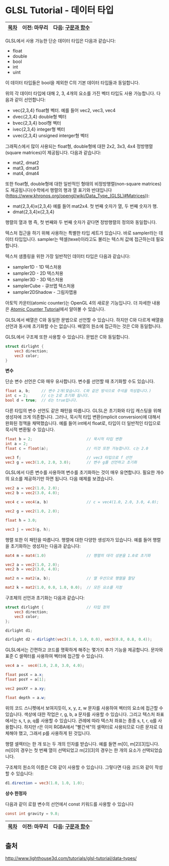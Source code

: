 # GLSL Tutorial - 데이터 타입

| [목차](../../README.md) | 이전: 마무리 | 다음: [구문과 함수](../16_statements_and_functions/16_statements_and_functions.md) |
| :---------------------- | -----------: | ----------------: |

GLSL에서 사용 가능한 단순 데이터 타입은 다음과 같습니다:

- float
- double
- bool
- int
- uint

이 데이터 타입들은 bool을 제외한 C의 기본 데이터 타입들과 동일합니다.

위의 각 데이터 타입에 대해 2, 3, 4개의 요소를 가진 벡터 타입도 사용 가능합니다. 다음과 같이 선언합니다:

- vec{2,3,4} float형 벡터. 예를 들어 vec2, vec3, vec4
- dvec{2,3,4} double형 벡터
- bvec{2,3,4} bool형 벡터
- ivec{2,3,4} integer형 벡터
- uvec{2,3,4} unsigned interger형 벡터

그래픽스에서 많이 사용되는 float형, double형에 대한 2x2, 3x3, 4x4 정방행렬(square matrices)이 제공됩니다. 다음과 같습니다:

- mat2, dmat2
- mat3, dmat3
- mat4, dmat4

또한 float형, double형에 대한 일반적인 형태의 비정방행렬(non-square matrices)도 제공됩니다(수학에서 행렬의 행과 열 표기와 반대입니다(https://www.khronos.org/opengl/wiki/Data_Type_(GLSL)#Matrices)):

- mat{2,3,4}x{2,3,4} 예를 들어 mat2x4. 첫 번째 숫자가 열, 두 번째 숫자가 행.
- dmat{2,3,4}x{2,3,4}

행렬의 열과 행 즉, 첫 번째와 두 번째 숫자가 같다면 정방행렬의 정의와 동일합니다.

텍스처 접근을 하기 위해 사용하는 특별한 타입 세트가 있습니다. 바로 sampler라는 데이터 타입입니다. sampler는 텍셀(texel)이라고도 불리는 텍스처 값에 접근하는데 필요합니다.

텍스처 샘플링을 위한 가장 일반적인 데이터 타입은 다음과 같습니다:

- sampler1D - 1D 텍스처용
- sampler2D - 2D 텍스처용
- sampler3D - 3D 텍스처용
- samplerCube - 큐브맵 텍스처용
- sampler2DShadow - 그림자맵용

아토믹 카운터(atomic counter)는 OpenGL 4의 새로운 기능입니다. 더 자세한 내용은 [Atomic Counter Tutorial](http://www.lighthouse3d.com/tutorials/opengl-atomic-counters/)에서 알아볼 수 있습니다.

GLSL에서 배열은 C와 동일한 문법으로 선언할 수 있습니다. 하지만 C와 다르게 배열을 선언과 동시에 초기화할 수는 없습니다. 배열의 원소에 접근하는 것은 C와 동일합니다.

GLSL에서 구조체 또한 사용할 수 있습니다. 문법은 C와 동일합니다.

```glsl
struct dirlight {
    vec3 direction;
    vec3 color;
}
```

**변수**

단순 변수 선언은 C와 매우 유사합니다. 변수를 선언할 때 초기화할 수도 있습니다.

```glsl
float a, b;     // 변수 2개(맞습니다. C와 같은 방식으로 주석을 작성합니다.)
int c = 2;      // c는 2로 초기화 됩니다.
bool d = true;  // d는 true입니다.
```

다른 타입의 변수 선언도 같은 패턴을 따릅니다. GLSL은 초기화와 타입 캐스팅을 위해 생성자에 크게 의존합니다. 그러나, 묵시적 타입 변환(implicit conversion)에 대해서 완화된 정책을 채택했습니다. 예를 들어 int에서 float로, 타입이 더 일반적인 타입으로 묵시적 변환될 수 있습니다.

```glsl
float b = 2;                        // 묵시적 타입 변환
int a = 2;
float c = float(a);                 // 이것 또한 가능합니다. c는 2.0

vec3 f;                             // vec3 타입으로 f 선언
vec3 g = vec3(1.0, 2.0, 3.0);       // 변수 g를 선언하고 초기화
```

GLSL에서 다른 변수를 사용하여 변수를 초기화하는 것이 매우 유연합니다. 필요한 개수의 요소를 제공하기만 하면 됩니다. 다음 예제를 보겠습니다.

```glsl
vec2 a = vec2(1.0, 2.0);
vec2 b = vec2(3.0, 4.0);

vec4 c = vec4(a, b)                 // c = vec4(1.0, 2.0, 3.0, 4.0);

vec2 g = vec2(1.0, 2.0);

float h = 3.0;

vec3 j = vec3(g, h);
```

행렬 또한 이 패턴을 따릅니다. 행렬에 대한 다양한 생성자가 있습니다. 예를 들어 행렬을 초기화하는 생성자는 다음과 같습니다:

```glsl
mat4 m = mat4(1.0)                  // 행렬의 대각 성분을 1.0로 초기화

vec2 a = vec2(1.0, 2.0);
vec2 b = vec2(3.0, 4.0);

mat2 n = mat2(a, b);                // 열 우선으로 행렬을 할당

mat2 k = mat2(1.0, 0.0, 1.0, 0.0);  // 모든 요소를 지정
```

구조체의 선언과 초기화는 다음과 같습니다:

```glsl
struct dirlight {                   // 타입 정의
    vec3 direction;
    vec3 color;
};

dirlight d1;

dirlight d2 = dirlight(vec3(1.0, 1.0, 0.0), vec3(0.8, 0.8, 0.4));
```

GLSL에서는 간편하고 코드를 명확하게 해주는 몇가지 추가 기능을 제공합니다. 문자와 표준 C 셀렉터를 사용하여 벡터에 접근할 수 있습니다.

```glsl
vec4 a =  vec4(1.0, 2.0, 3.0, 4.0);

float posX = a.x;
float posY = a[1];

vec2 posXY = a.xy;

float depth = a.w;
```

위의 코드 스니펫에서 보여지듯이, x, y, z, w 문자를 사용하여 벡터의 요소에 접근할 수 있습니다. 색상에 대한 작업은 r, g, b, a 문자를 사용할 수 있습니다. 그리고 텍스처 좌표에서는 s, t, p, q를 사용할 수 있습니다. 관례에 따라 텍스처 좌표는 종종 s, t, r, q를 사용합니다. 하지만 r은 이미 RGBA에서 "빨간색"의 셀렉터로 사용되므로 다른 문자로 대체해야 했고, 그래서 p를 사용하게 된 것입니다.

행렬 셀렉터는 한 개 또는 두 개의 인자를 받습니다. 예를 들면 m[0], m[2][3]입니다. m[0]의 경우는 첫 번째 열이 선택되었고 m[2][3]의 경우는 한 개의 요소가 선택되었습니다.

구조체의 원소의 이름은 C와 같이 사용할 수 있습니다. 그렇다면 다음 코드와 같이 작성할 수 있습니다:

```glsl
d1.direction = vec3(1.0, 1.0, 1.0);
```

**상수 한정자**

다음과 같이 로컬 변수의 선언에서 const 키워드를 사용할 수 있습니다

```glsl
const int gravity = 9.8;
```

| [목차](../../README.md) | 이전: 마무리 | 다음: [구문과 함수](../16_statements_and_functions/16_statements_and_functions.md) |
| :---------------------- | -----------: | ----------------: |
## 출처

http://www.lighthouse3d.com/tutorials/glsl-tutorial/data-types/
